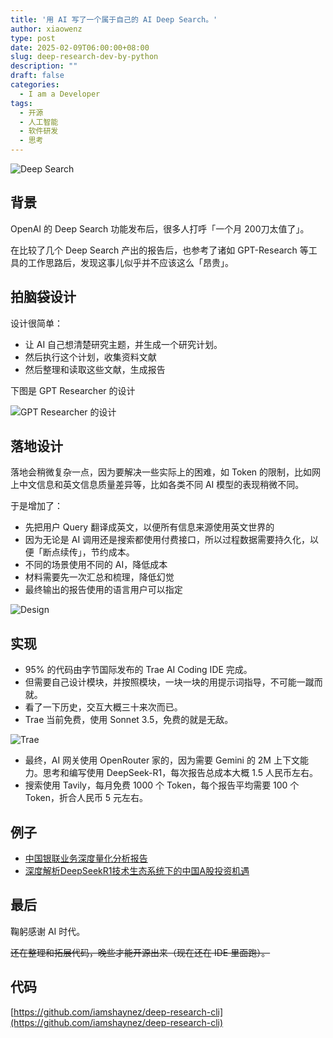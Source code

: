 ```yaml
---
title: '用 AI 写了一个属于自己的 AI Deep Search。'
author: xiaowenz
type: post
date: 2025-02-09T06:00:00+08:00
slug: deep-research-dev-by-python
description: ""
draft: false
categories:
  - I am a Developer
tags:
  - 开源
  - 人工智能
  - 软件研发
  - 思考
---
```


![Deep Search](https://cdn.sa.net/2025/02/09/u7ARWveNC89rUhF.png)

## 背景

OpenAI 的 Deep Search 功能发布后，很多人打呼「一个月 200刀太值了」。

在比较了几个 Deep Search 产出的报告后，也参考了诸如 GPT-Research 等工具的工作思路后，发现这事儿似乎并不应该这么「昂贵」。

## 拍脑袋设计

设计很简单：

- 让 AI 自己想清楚研究主题，并生成一个研究计划。
- 然后执行这个计划，收集资料文献
- 然后整理和读取这些文献，生成报告

下图是 GPT Researcher 的设计

![GPT Researcher 的设计](https://cdn.sa.net/2025/02/09/56Bu7vV8fesmg9k.png)

## 落地设计

落地会稍微复杂一点，因为要解决一些实际上的困难，如 Token 的限制，比如网上中文信息和英文信息质量差异等，比如各类不同 AI 模型的表现稍微不同。

于是增加了：

- 先把用户 Query 翻译成英文，以便所有信息来源使用英文世界的
- 因为无论是 AI 调用还是搜索都使用付费接口，所以过程数据需要持久化，以便「断点续传」，节约成本。
- 不同的场景使用不同的 AI，降低成本
- 材料需要先一次汇总和梳理，降低幻觉
- 最终输出的报告使用的语言用户可以指定

![Design](https://cdn.sa.net/2025/02/09/3UPtxEc6eDK4RvA.png)

## 实现

- 95% 的代码由字节国际发布的 Trae AI Coding IDE 完成。
- 但需要自己设计模块，并按照模块，一块一块的用提示词指导，不可能一蹴而就。
- 看了一下历史，交互大概三十来次而已。
- Trae 当前免费，使用 Sonnet 3.5，免费的就是无敌。

![Trae](https://cdn.sa.net/2025/02/09/ozENhaij7xCIZ5r.png)

- 最终，AI 网关使用 OpenRouter 家的，因为需要 Gemini 的 2M 上下文能力。思考和编写使用 DeepSeek-R1，每次报告总成本大概 1.5 人民币左右。
- 搜索使用 Tavily，每月免费 1000 个 Token，每个报告平均需要 100 个 Token，折合人民币 5 元左右。

## 例子

- [中国银联业务深度量化分析报告](/中国银联业务深度量化分析报告.pdf)
- [深度解析DeepSeekR1技术生态系统下的中国A股投资机遇](/深度解析DeepSeekR1技术生态系统下的中国A股投资机遇.pdf)

## 最后

鞠躬感谢 AI 时代。

~~还在整理和拓展代码，晚些才能开源出来（现在还在 IDE 里面跑）。~~

## 代码

[https://github.com/iamshaynez/deep-research-cli](https://github.com/iamshaynez/deep-research-cli)